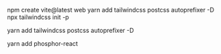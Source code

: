npm create vite@latest
web
yarn add tailwindcss postcss autoprefixer -D 
npx tailwindcss init -p

yarn add tailwindcss postcss autoprefixer -D 

yarn add phosphor-react